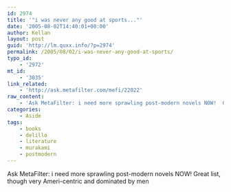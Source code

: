 ```yaml
---
id: 2974
title: '"i was never any good at sports..."'
date: '2005-08-02T14:40:01+00:00'
author: Kellan
layout: post
guid: 'http://lm.quxx.info/?p=2974'
permalink: /2005/08/02/i-was-never-any-good-at-sports/
typo_id:
    - '2972'
mt_id:
    - '3035'
link_related:
    - 'http://ask.metafilter.com/mefi/22022'
raw_content:
    - 'Ask MetaFilter: i need more sprawling post-modern novels NOW!  Great list, though very Ameri-centric and dominated by men'
categories:
    - Aside
tags:
    - books
    - delillo
    - literature
    - murakami
    - postmodern
---
```


Ask MetaFilter: i need more sprawling post-modern novels NOW! Great list, though very Ameri-centric and dominated by men